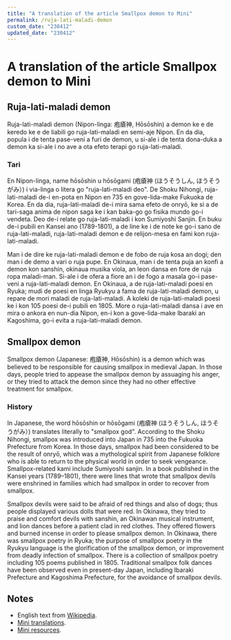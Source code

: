 ```yaml
---
title: "A translation of the article Smallpox demon to Mini"
permalink: /ruja-lati-maladi-demon
custom_date: "230412"
updated_date: "230412"
---
```


# A translation of the article Smallpox demon to Mini

## Ruja-lati-maladi demon

Ruja-lati-maladi demon (Nipon-linga: 疱瘡神, Hōsōshin) a demon ke e de keredo ke e de liabili go ruja-lati-maladi en semi-aje Nipon. En da dia, popula i de tenta pase-veni a furi de demon, u si-ale i de tenta dona-duka a demon ka si-ale i no ave a ota efeto terapi go ruja-lati-maladi.

### Tari

En Nipon-linga, name hōsōshin u hōsōgami (疱瘡神 (ほうそうしん, ほうそうがみ）) i via-linga o litera go "ruja-lati-maladi deo". De Shoku Nihongi, ruja-lati-maladi de-i en-pota en Nipon en 735 en gove-lida-make Fukuoka de Korea. En da dia, ruja-lati-maladi de-i mira sama efeto de onryō, ke si a de tari-saga anima de nipon saga ke i kan baka-go go fisika mundo go-i vendeta. Deo de-i relate go ruja-lati-maladi i kon Sumiyoshi Sanjin. En buku de-i pubili en Kansei ano (1789-1801), a de line ke i de note ke go-i sano de ruja-lati-maladi, ruja-lati-maladi demon e de relijon-mesa en fami kon ruja-lati-maladi.

Man i de dire ke ruja-lati-maladi demon e de fobo de ruja kosa an dogi; den man i de demo a vari o ruja pupe. En Okinaua, man i de tenta puja an konfi a demon kon sanshin, okinaua musika viola, an leon dansa en fore de ruja ropa maladi-man. Si-ale i de ofera a fiore an i de fogo a masala go-i pase-veni a ruja-lati-maladi demon. En Okinaua, a de ruja-lati-maladi poesi en Ryuka; mudi de poesi en linga Ryukyu a fama de ruja-lati-maladi demon, u repare de mori maladi de ruja-lati-maladi. A koleki de ruja-lati-maladi poesi ke i kon 105 poesi de-i pubili en 1805. More o ruja-lati-maladi dansa i ave en mira o ankora en nun-dia Nipon, en-i kon a gove-lida-make Ibaraki an Kagoshima, go-i evita a ruja-lati-maladi demon.

## Smallpox demon

Smallpox demon (Japanese: 疱瘡神, Hōsōshin) is a demon which was believed to be responsible for causing smallpox in medieval Japan. In those days, people tried to appease the smallpox demon by assuaging his anger, or they tried to attack the demon since they had no other effective treatment for smallpox.

### History

In Japanese, the word hōsōshin or hōsōgami (疱瘡神 (ほうそうしん, ほうそうがみ）) translates literally to "smallpox god". According to the Shoku Nihongi, smallpox was introduced into Japan in 735 into the Fukuoka Prefecture from Korea. In those days, smallpox had been considered to be the result of onryō, which was a mythological spirit from Japanese folklore who is able to return to the physical world in order to seek vengeance. Smallpox-related kami include Sumiyoshi sanjin. In a book published in the Kansei years (1789–1801), there were lines that wrote that smallpox devils were enshrined in families which had smallpox in order to recover from smallpox.

Smallpox devils were said to be afraid of red things and also of dogs; thus people displayed various dolls that were red. In Okinawa, they tried to praise and comfort devils with sanshin, an Okinawan musical instrument, and lion dances before a patient clad in red clothes. They offered flowers and burned incense in order to please smallpox demon. In Okinawa, there was smallpox poetry in Ryuka; the purpose of smallpox poetry in the Ryukyu language is the glorification of the smallpox demon, or improvement from deadly infection of smallpox. There is a collection of smallpox poetry including 105 poems published in 1805. Traditional smallpox folk dances have been observed even in present-day Japan, including Ibaraki Prefecture and Kagoshima Prefecture, for the avoidance of smallpox devils.

## Notes

- English text from [Wikipedia](https://en.wikipedia.org/wiki/Smallpox_demon).
- [Mini translations](/mini-translations).
- [Mini resources](/mini-resources).
